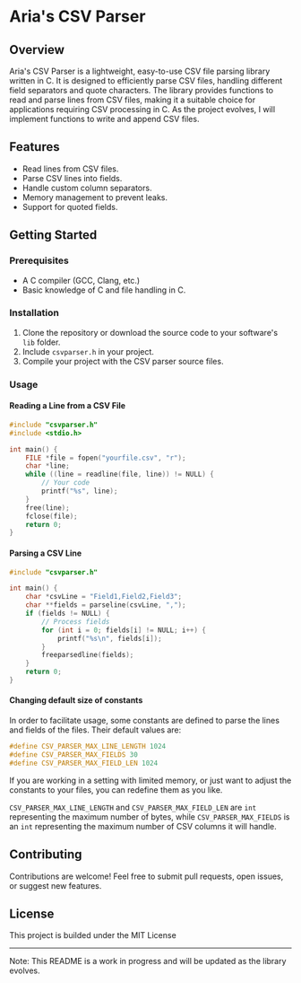 # Aria's CSV Parser

## Overview
Aria's CSV Parser is a lightweight, easy-to-use CSV file parsing library written in C. It is designed to efficiently parse CSV files, handling different field separators and quote characters. The library provides functions to read and parse lines from CSV files, making it a suitable choice for applications requiring CSV processing in C. As the project evolves, I will implement functions to write and append CSV files.

## Features
- Read lines from CSV files.
- Parse CSV lines into fields.
- Handle custom column separators.
- Memory management to prevent leaks.
- Support for quoted fields.

## Getting Started

### Prerequisites
- A C compiler (GCC, Clang, etc.)
- Basic knowledge of C and file handling in C.

### Installation
1. Clone the repository or download the source code to your software's `lib` folder.
2. Include `csvparser.h` in your project.
3. Compile your project with the CSV parser source files.

### Usage

#### Reading a Line from a CSV File
```c
#include "csvparser.h"
#include <stdio.h>

int main() {
    FILE *file = fopen("yourfile.csv", "r");
    char *line;
    while ((line = readline(file, line)) != NULL) {
        // Your code
        printf("%s", line);
    }
    free(line);
    fclose(file);
    return 0;
}
```

#### Parsing a CSV Line
```c
#include "csvparser.h"

int main() {
    char *csvLine = "Field1,Field2,Field3";
    char **fields = parseline(csvLine, ",");
    if (fields != NULL) {
        // Process fields
        for (int i = 0; fields[i] != NULL; i++) {
            printf("%s\n", fields[i]);
        }
        freeparsedline(fields);
    }
    return 0;
}
```

#### Changing default size of constants

In order to facilitate usage, some constants are defined to parse the lines and fields of the files.
Their default values are:

```c
#define CSV_PARSER_MAX_LINE_LENGTH 1024
#define CSV_PARSER_MAX_FIELDS 30
#define CSV_PARSER_MAX_FIELD_LEN 1024
```

If you are working in a setting with limited memory, or just want to adjust the constants to your files,
you can redefine them as you like.

`CSV_PARSER_MAX_LINE_LENGTH` and `CSV_PARSER_MAX_FIELD_LEN` are `int` representing the maximum number of bytes, while `CSV_PARSER_MAX_FIELDS` is an `int` representing the maximum number of CSV columns it will handle.

## Contributing
Contributions are welcome! Feel free to submit pull requests, open issues, or suggest new features.

## License
This project is builded under the MIT License

---

Note: This README is a work in progress and will be updated as the library evolves.